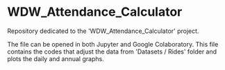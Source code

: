 # WDW_Attendance_Calculator
Repository dedicated to the 'WDW_Attendance_Calculator' project.

The file can be opened in both Jupyter and Google Colaboratory. This file contains the codes that adjust the data from 'Datasets / Rides' folder and plots the daily and annual graphs.
